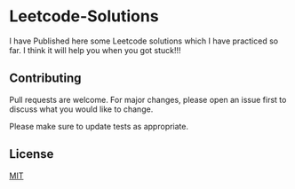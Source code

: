 # Leetcode-Solutions


I have Published here some Leetcode solutions which I have practiced so far. I think it will help you when you got stuck!!! 




## Contributing
Pull requests are welcome. For major changes, please open an issue first to discuss what you would like to change.

Please make sure to update tests as appropriate.

## License
[MIT](https://choosealicense.com/licenses/mit/)
